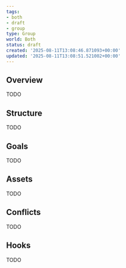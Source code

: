 ```yaml
---
tags:
- both
- draft
- group
type: Group
world: Both
status: draft
created: '2025-08-11T13:08:46.871093+00:00'
updated: '2025-08-11T13:08:51.521002+00:00'
---
```



## Overview

TODO
## Structure

TODO
## Goals

TODO
## Assets

TODO
## Conflicts

TODO
## Hooks

TODO
